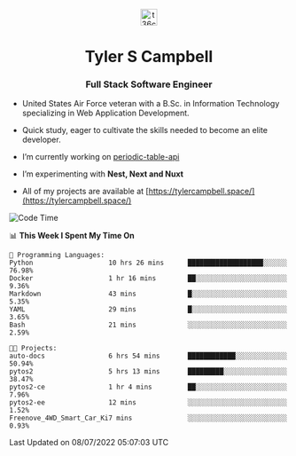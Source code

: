 <p align="center">
<a href="https://www.linkedin.com/in/t36campbell" target="blank"><img align="center" src="https://ik.imagekit.io/t36campbell/Portfolio/linkedin.png.original_m8bbGgPh6.png" alt="t36campbell" height="30" width="30" /></a>
</p>
<h1 align="center">Tyler S Campbell</h1>
<h3 align="center">Full Stack Software Engineer</h3>

* United States Air Force veteran with a B.Sc. in Information Technology specializing in Web Application Development. 

* Quick study, eager to cultivate the skills needed to become an elite developer.

* I’m currently working on [periodic-table-api](https://github.com/t36campbell/periodic-table-api)

* I’m experimenting with **Nest, Next and Nuxt**

* All of my projects are available at [https://tylercampbell.space/](https://tylercampbell.space/)

<!--START_SECTION:waka-->
![Code Time](http://img.shields.io/badge/Code%20Time-1%2C696%20hrs%2054%20mins-blue)

📊 **This Week I Spent My Time On** 

```text
💬 Programming Languages: 
Python                   10 hrs 26 mins      ███████████████████░░░░░░   76.98% 
Docker                   1 hr 16 mins        ██░░░░░░░░░░░░░░░░░░░░░░░   9.36% 
Markdown                 43 mins             █░░░░░░░░░░░░░░░░░░░░░░░░   5.35% 
YAML                     29 mins             █░░░░░░░░░░░░░░░░░░░░░░░░   3.65% 
Bash                     21 mins             ░░░░░░░░░░░░░░░░░░░░░░░░░   2.59%

🐱‍💻 Projects: 
auto-docs                6 hrs 54 mins       ████████████░░░░░░░░░░░░░   50.94% 
pytos2                   5 hrs 13 mins       █████████░░░░░░░░░░░░░░░░   38.47% 
pytos2-ce                1 hr 4 mins         ██░░░░░░░░░░░░░░░░░░░░░░░   7.96% 
pytos2-ee                12 mins             ░░░░░░░░░░░░░░░░░░░░░░░░░   1.52% 
Freenove_4WD_Smart_Car_Ki7 mins              ░░░░░░░░░░░░░░░░░░░░░░░░░   0.93%

```


 Last Updated on 08/07/2022 05:07:03 UTC
<!--END_SECTION:waka-->
